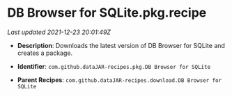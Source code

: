 # DB Browser for SQLite.pkg.recipe

_Last updated 2021-12-23 20:01:49Z_

- **Description**: Downloads the latest version of DB Browser for SQLite and creates a package.

- **Identifier**: `com.github.dataJAR-recipes.pkg.DB Browser for SQLite`

- **Parent Recipes**: `com.github.dataJAR-recipes.download.DB Browser for SQLite`
